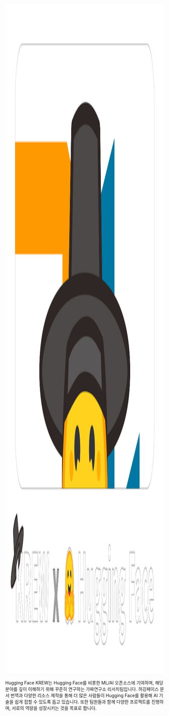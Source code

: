 <img width="4096" height="2115" alt="Group 1" src="/profile/assets/KREW_x_HuggingFace_.png" />

Hugging Face KREW는 Hugging Face를 비롯한 ML/AI 오픈소스에 기여하며, 해당 분야를 깊이 이해하기 위해 꾸준히 연구하는 가짜연구소 리서치팀입니다.
허깅페이스 문서 번역과 다양한 리소스 제작을 통해 더 많은 사람들이 Hugging Face를 활용해 AI 기술을 쉽게 접할 수 있도록 돕고 있습니다.
또한 팀원들과 함께 다양한 프로젝트를 진행하며, 서로의 역량을 성장시키는 것을 목표로 합니다.